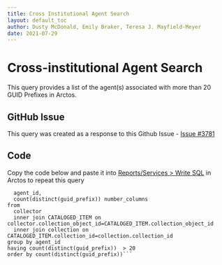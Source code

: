 ```yaml
---
title: Cross Institutional Agent Search
layout: default_toc
author: Dusty McDonald, Emily Braker, Teresa J. Mayfield-Meyer
date: 2021-07-29
---
```

# Cross-institutional Agent Search

This query provides a list of the agent(s) associated with more than 20 GUID Prefixes in Arctos.

## GitHub Issue
This query was created as a response to this Github Issue - <a href="https://github.com/ArctosDB/arctos/issues/3781" target="_blank">Issue #3781</a>

## Code
Copy the code below and paste it into <a href="https://arctos.database.museum/tools/userSQL.cfm" target="_blank">Reports/Services > Write SQL</a> in Arctos to repeat this query

```select 
  agent_id,
  count(distinct(guid_prefix)) number_columns
from
  collector
  inner join CATALOGED_ITEM on collector.collection_object_id=CATALOGED_ITEM.collection_object_id
  inner join collection on CATALOGED_ITEM.collection_id=collection.collection_id
group by agent_id
having count(distinct(guid_prefix))  > 20
order by count(distinct(guid_prefix))```
